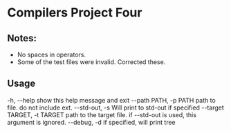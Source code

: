 # Compilers Project Four


## Notes: 
- No spaces in operators. 
- Some of the test files were invalid. Corrected these. 


## Usage

  -h, --help            show this help message and exit
  --path PATH, -p PATH  path to file. do not include ext.
  --std-out, -s         Will print to std-out if specified
  --target TARGET, -t TARGET
                        path to the target file. if --std-out is used, this
                        argument is ignored.
  --debug, -d           if specified, will print tree
